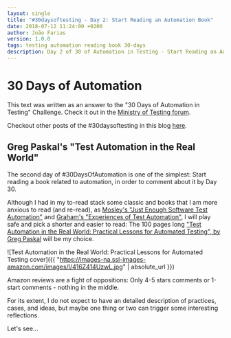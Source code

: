 ```yaml
---
layout: single
title: "#30daysoftesting - Day 2: Start Reading an Automation Book"
date: 2018-07-12 11:24:00 +0200
author: João Farias
version: 1.0.0
tags: testing automation reading book 30-days
description: Day 2 of 30 of Automation in Testing - Start Reading an Automation Book
---
```


# 30 Days of Automation

This text was written as an answer to the "30 Days of Automation in Testing" Challenge. Check it out in the [Ministry of Testing forum](https://www.ministryoftesting.com/dojo/lessons/30-days-of-automation-in-testing).

Checkout other posts of the #30daysoftesting in this blog [here](/tag/30-days.html).

## Greg Paskal's "Test Automation in the Real World"

The second day of #30DaysOfAutomation is one of the simplest: Start reading a book related to automation, in order to comment about it by Day 30.

Although I had in my to-read stack some classic and books that I am more anxious to read (and re-read), as [Mosley's "Just Enough Software Test Automation"](https://www.goodreads.com/book/show/637583.Just_Enough_Software_Test_Automation) and [Graham's "Experiences of Test Automation"](https://www.goodreads.com/book/show/12563795-experiences-of-test-automation?ac=1&from_search=true), I will play safe and pick a shorter and easier to read: The 100 pages long ["Test Automation in the Real World: Practical Lessons for Automated Testing", by Greg Paskal](https://www.amazon.com.br/gp/product/B015LMDJ1S/ref=x_gr_w_bb?ie=UTF8&tag=x_gr_w_bb_br-20&linkCode=ur2&camp=1789&creative=9325) will be my choice.

![Test Automation in the Real World: Practical Lessons for Automated Testing cover]({{ "https://images-na.ssl-images-amazon.com/images/I/416Z414UzwL.jpg" | absolute_url }})

Amazon reviews are a fight of oppositions: Only 4-5 stars comments or 1-start comments - nothing in the middle.

For its extent, I do not expect to have an detailed description of practices, cases, and ideas, but maybe one thing or two can trigger some interesting reflections.

Let's see...
